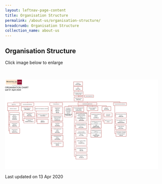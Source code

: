 ```yaml
---
layout: leftnav-page-content
title: Organisation Structure
permalink: /about-us/organisation-structure/
breadcrumb: Organisation Structure
collection_name: about-us
---
```


Organisation Structure
---

Click image below to enlarge
<div class="image">
  <a href="/files/minlaw org chart Apr 2020.png">
    <br>
    <br>
    <img src="/images/minlaw org chart Apr 2020.png" title="Organisation Structure" alt="Organisation Structure">
  </a>
</div>

<p class="right-side-updated">Last updated on 13 Apr 2020</p>
